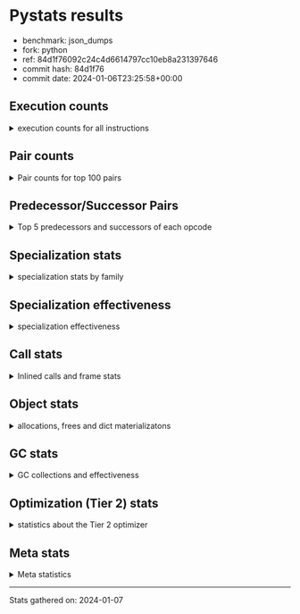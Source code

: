 
# Pystats results

- benchmark: json_dumps
- fork: python
- ref: 84d1f76092c24c4d6614797cc10eb8a231397646
- commit hash: 84d1f76
- commit date: 2024-01-06T23:25:58+00:00

## Execution counts

<details>
<summary> execution counts for all instructions </summary>

|Name | Count | Self | Cumulative | Miss ratio | 
|---|---:|---:|---:|---:|
| LOAD_FAST | 71,701,640 | 23.1% | 23.1% |  |
| TO_BOOL_BOOL | 25,606,200 | 8.3% | 31.4% |  |
| LOAD_ATTR_INSTANCE_VALUE | 20,484,960 | 6.6% | 38.0% |  |
| POP_JUMP_IF_FALSE | 17,924,560 | 5.8% | 43.8% |  |
| LOAD_GLOBAL_MODULE | 15,365,020 | 5.0% | 48.8% |  |
| LOAD_GLOBAL_BUILTIN | 15,363,780 | 5.0% | 53.7% |  |
| STORE_FAST | 12,805,160 | 4.1% | 57.8% |  |
| LOAD_CONST | 12,803,280 | 4.1% | 62.0% |  |
| POP_JUMP_IF_NOT_NONE | 12,803,200 | 4.1% | 66.1% |  |
| POP_JUMP_IF_TRUE | 10,242,560 | 3.3% | 69.4% |  |
| CALL | 7,685,600 | 2.5% | 71.9% |  |
| RESUME_CHECK | 7,682,540 | 2.5% | 74.4% |  |
| RETURN_VALUE | 7,682,000 | 2.5% | 76.9% |  |
| JUMP_FORWARD | 7,681,920 | 2.5% | 79.3% |  |
| LOAD_ATTR | 5,123,560 | 1.7% | 81.0% |  |
| BUILD_TUPLE | 5,121,280 | 1.7% | 82.6% |  |
| LOAD_FAST_LOAD_FAST | 5,121,280 | 1.7% | 84.3% |  |
| CALL_ISINSTANCE | 5,121,240 | 1.7% | 85.9% |  |
| LOAD_ATTR_METHOD_WITH_VALUES | 5,121,240 | 1.7% | 87.6% |  |
| LOAD_ATTR_NONDESCRIPTOR_WITH_VALUES | 5,121,240 | 1.7% | 89.3% |  |
| ENTER_EXECUTOR | 2,562,880 | 0.8% | 90.1% |  |
| PUSH_NULL | 2,562,520 | 0.8% | 90.9% |  |
| TO_BOOL | 2,561,860 | 0.8% | 91.7% |  |
| POP_TOP | 2,561,360 | 0.8% | 92.6% |  |
| MAKE_FUNCTION | 2,560,640 | 0.8% | 93.4% |  |
| UNARY_NEGATIVE | 2,560,640 | 0.8% | 94.2% |  |
| BUILD_MAP | 2,560,640 | 0.8% | 95.0% |  |
| CALL_KW | 2,560,640 | 0.8% | 95.9% |  |
| POP_JUMP_IF_NONE | 2,560,640 | 0.8% | 96.7% |  |
| SET_FUNCTION_ATTRIBUTE | 2,560,640 | 0.8% | 97.5% |  |
| CALL_METHOD_DESCRIPTOR_O | 2,560,620 | 0.8% | 98.3% |  |
| CALL_PY_EXACT_ARGS | 2,560,620 | 0.8% | 99.2% |  |
| LOAD_ATTR_METHOD_NO_DICT | 2,560,620 | 0.8% | 100.0% |  |
| FOR_ITER_RANGE | 4,160 | 0.0% | 100.0% |  |
| GET_ITER | 1,600 | 0.0% | 100.0% |  |
| FOR_ITER_LIST | 1,500 | 0.0% | 100.0% |  |
| LOAD_ATTR_MODULE | 1,300 | 0.0% | 100.0% |  |
| JUMP_BACKWARD | 1,020 | 0.0% | 100.0% |  |
| STORE_FAST_STORE_FAST | 880 | 0.0% | 100.0% |  |
| UNPACK_SEQUENCE_TWO_TUPLE | 860 | 0.0% | 100.0% |  |
| INTERPRETER_EXIT | 640 | 0.0% | 100.0% |  |
| LOAD_GLOBAL | 640 | 0.0% | 100.0% |  |
| RETURN_CONST | 640 | 0.0% | 100.0% |  |
| LOAD_DEREF | 160 | 0.0% | 100.0% |  |
| FOR_ITER | 120 | 0.0% | 100.0% |  |
| RESUME | 100 | 0.0% | 100.0% |  |
| NOP | 80 | 0.0% | 100.0% |  |
| CALL_FUNCTION_EX | 80 | 0.0% | 100.0% |  |
| COPY_FREE_VARS | 80 | 0.0% | 100.0% |  |
| BINARY_OP_SUBTRACT_FLOAT | 60 | 0.0% | 100.0% |  |
| CALL_BUILTIN_CLASS | 60 | 0.0% | 100.0% |  |
| COMPARE_OP_INT | 60 | 0.0% | 100.0% |  |
| BINARY_OP | 40 | 0.0% | 100.0% |  |
| COMPARE_OP | 40 | 0.0% | 100.0% |  |
| UNPACK_SEQUENCE | 40 | 0.0% | 100.0% |  |


</details>

## Pair counts

<details>
<summary> Pair counts for top 100 pairs </summary>

|Pair | Count | Self | Cumulative | 
|---|---:|---:|---:|
| TO_BOOL_BOOL POP_JUMP_IF_FALSE | 17,924,340 | 5.8% | 5.8% |
| LOAD_FAST LOAD_ATTR_INSTANCE_VALUE | 17,924,200 | 5.8% | 11.6% |
| LOAD_FAST TO_BOOL_BOOL | 15,363,600 | 5.0% | 16.5% |
| LOAD_FAST POP_JUMP_IF_NOT_NONE | 10,242,560 | 3.3% | 19.8% |
| POP_JUMP_IF_FALSE LOAD_FAST | 10,242,560 | 3.3% | 23.1% |
| POP_JUMP_IF_NOT_NONE LOAD_FAST | 10,242,560 | 3.3% | 26.4% |
| JUMP_FORWARD LOAD_FAST | 7,681,920 | 2.5% | 28.9% |
| STORE_FAST JUMP_FORWARD | 7,681,920 | 2.5% | 31.4% |
| LOAD_ATTR_INSTANCE_VALUE LOAD_FAST | 7,681,860 | 2.5% | 33.9% |
| TO_BOOL_BOOL POP_JUMP_IF_TRUE | 7,681,860 | 2.5% | 36.4% |
| RESUME_CHECK LOAD_FAST | 5,121,860 | 1.7% | 38.0% |
| LOAD_FAST LOAD_CONST | 5,121,360 | 1.7% | 39.7% |
| LOAD_GLOBAL_BUILTIN LOAD_FAST | 5,121,300 | 1.7% | 41.3% |
| POP_JUMP_IF_TRUE LOAD_FAST | 5,121,280 | 1.7% | 43.0% |
| LOAD_ATTR_METHOD_WITH_VALUES LOAD_FAST | 5,121,240 | 1.7% | 44.6% |
| LOAD_ATTR_NONDESCRIPTOR_WITH_VALUES LOAD_FAST | 5,121,240 | 1.7% | 46.3% |
| LOAD_FAST LOAD_ATTR_NONDESCRIPTOR_WITH_VALUES | 5,121,200 | 1.7% | 47.9% |
| LOAD_FAST LOAD_GLOBAL_BUILTIN | 5,121,200 | 1.7% | 49.6% |
| POP_JUMP_IF_FALSE LOAD_GLOBAL_MODULE | 5,121,200 | 1.7% | 51.2% |
| CALL_ISINSTANCE TO_BOOL_BOOL | 5,121,200 | 1.7% | 52.9% |
| LOAD_ATTR_INSTANCE_VALUE TO_BOOL_BOOL | 5,121,200 | 1.7% | 54.5% |
| PUSH_NULL LOAD_FAST | 2,561,920 | 0.8% | 55.4% |
| STORE_FAST LOAD_FAST | 2,561,320 | 0.8% | 56.2% |
| LOAD_FAST PUSH_NULL | 2,561,160 | 0.8% | 57.0% |
| LOAD_FAST TO_BOOL | 2,560,880 | 0.8% | 57.8% |
| CALL STORE_FAST | 2,560,740 | 0.8% | 58.7% |
| TO_BOOL POP_JUMP_IF_TRUE | 2,560,700 | 0.8% | 59.5% |
| LOAD_FAST_LOAD_FAST LOAD_ATTR | 2,560,680 | 0.8% | 60.3% |
| CALL RETURN_VALUE | 2,560,660 | 0.8% | 61.2% |
| MAKE_FUNCTION SET_FUNCTION_ATTRIBUTE | 2,560,640 | 0.8% | 62.0% |
| RETURN_VALUE POP_TOP | 2,560,640 | 0.8% | 62.8% |
| RETURN_VALUE RETURN_VALUE | 2,560,640 | 0.8% | 63.6% |
| RETURN_VALUE STORE_FAST | 2,560,640 | 0.8% | 64.5% |
| UNARY_NEGATIVE BUILD_TUPLE | 2,560,640 | 0.8% | 65.3% |
| BUILD_MAP STORE_FAST | 2,560,640 | 0.8% | 66.1% |
| BUILD_TUPLE LOAD_CONST | 2,560,640 | 0.8% | 66.9% |
| LOAD_ATTR LOAD_FAST_LOAD_FAST | 2,560,640 | 0.8% | 67.8% |
| LOAD_CONST MAKE_FUNCTION | 2,560,640 | 0.8% | 68.6% |
| LOAD_CONST CALL | 2,560,640 | 0.8% | 69.4% |
| LOAD_CONST CALL_KW | 2,560,640 | 0.8% | 70.2% |
| LOAD_CONST LOAD_CONST | 2,560,640 | 0.8% | 71.1% |
| POP_JUMP_IF_FALSE BUILD_MAP | 2,560,640 | 0.8% | 71.9% |
| POP_JUMP_IF_NONE LOAD_FAST | 2,560,640 | 0.8% | 72.7% |
| POP_JUMP_IF_TRUE LOAD_CONST | 2,560,640 | 0.8% | 73.5% |
| SET_FUNCTION_ATTRIBUTE STORE_FAST | 2,560,640 | 0.8% | 74.4% |
| CALL RESUME_CHECK | 2,560,620 | 0.8% | 75.2% |
| CALL_KW RESUME_CHECK | 2,560,620 | 0.8% | 76.0% |
| CALL_METHOD_DESCRIPTOR_O RETURN_VALUE | 2,560,620 | 0.8% | 76.9% |
| CALL_PY_EXACT_ARGS RESUME_CHECK | 2,560,620 | 0.8% | 77.7% |
| LOAD_ATTR_INSTANCE_VALUE CALL | 2,560,620 | 0.8% | 78.5% |
| LOAD_ATTR_INSTANCE_VALUE POP_JUMP_IF_NOT_NONE | 2,560,620 | 0.8% | 79.3% |
| LOAD_ATTR_METHOD_NO_DICT LOAD_FAST | 2,560,620 | 0.8% | 80.2% |
| LOAD_GLOBAL_BUILTIN BUILD_TUPLE | 2,560,620 | 0.8% | 81.0% |
| LOAD_GLOBAL_BUILTIN LOAD_ATTR | 2,560,620 | 0.8% | 81.8% |
| LOAD_GLOBAL_MODULE UNARY_NEGATIVE | 2,560,620 | 0.8% | 82.6% |
| LOAD_GLOBAL_MODULE LOAD_FAST_LOAD_FAST | 2,560,620 | 0.8% | 83.5% |
| LOAD_GLOBAL_MODULE POP_JUMP_IF_NONE | 2,560,620 | 0.8% | 84.3% |
| LOAD_GLOBAL_MODULE STORE_FAST | 2,560,620 | 0.8% | 85.1% |
| POP_TOP ENTER_EXECUTOR | 2,560,600 | 0.8% | 85.9% |
| BUILD_TUPLE CALL_ISINSTANCE | 2,560,600 | 0.8% | 86.8% |
| LOAD_ATTR LOAD_GLOBAL_MODULE | 2,560,600 | 0.8% | 87.6% |
| LOAD_CONST LOAD_ATTR_METHOD_NO_DICT | 2,560,600 | 0.8% | 88.4% |
| LOAD_FAST CALL_METHOD_DESCRIPTOR_O | 2,560,600 | 0.8% | 89.2% |
| LOAD_FAST CALL_PY_EXACT_ARGS | 2,560,600 | 0.8% | 90.1% |
| LOAD_FAST LOAD_ATTR_METHOD_WITH_VALUES | 2,560,600 | 0.8% | 90.9% |
| LOAD_FAST_LOAD_FAST LOAD_ATTR_INSTANCE_VALUE | 2,560,600 | 0.8% | 91.7% |
| POP_JUMP_IF_NOT_NONE LOAD_GLOBAL_MODULE | 2,560,600 | 0.8% | 92.6% |
| POP_JUMP_IF_TRUE LOAD_GLOBAL_MODULE | 2,560,600 | 0.8% | 93.4% |
| STORE_FAST LOAD_GLOBAL_BUILTIN | 2,560,600 | 0.8% | 94.2% |
| LOAD_ATTR_INSTANCE_VALUE LOAD_GLOBAL_BUILTIN | 2,560,600 | 0.8% | 95.0% |
| LOAD_GLOBAL_BUILTIN CALL_ISINSTANCE | 2,560,600 | 0.8% | 95.9% |
| LOAD_GLOBAL_BUILTIN LOAD_GLOBAL_BUILTIN | 2,560,600 | 0.8% | 96.7% |
| LOAD_GLOBAL_MODULE LOAD_ATTR_METHOD_WITH_VALUES | 2,560,600 | 0.8% | 97.5% |
| LOAD_GLOBAL_MODULE LOAD_GLOBAL_MODULE | 2,560,600 | 0.8% | 98.3% |
| RESUME_CHECK LOAD_GLOBAL_BUILTIN | 2,560,600 | 0.8% | 99.2% |
| ENTER_EXECUTOR CALL | 2,559,720 | 0.8% | 100.0% |
| CALL CALL | 2,600 | 0.0% | 100.0% |
| ENTER_EXECUTOR FOR_ITER_RANGE | 2,600 | 0.0% | 100.0% |
| FOR_ITER_RANGE ENTER_EXECUTOR | 2,220 | 0.0% | 100.0% |
| LOAD_ATTR LOAD_ATTR | 1,640 | 0.0% | 100.0% |
| LOAD_FAST GET_ITER | 1,600 | 0.0% | 100.0% |
| FOR_ITER_RANGE STORE_FAST | 1,520 | 0.0% | 100.0% |
| LOAD_FAST CALL | 1,320 | 0.0% | 100.0% |
| LOAD_ATTR_MODULE PUSH_NULL | 1,240 | 0.0% | 100.0% |
| LOAD_GLOBAL_MODULE LOAD_ATTR_MODULE | 1,240 | 0.0% | 100.0% |
| STORE_FAST LOAD_GLOBAL_MODULE | 1,160 | 0.0% | 100.0% |
| GET_ITER FOR_ITER_RANGE | 920 | 0.0% | 100.0% |
| STORE_FAST_STORE_FAST LOAD_FAST | 880 | 0.0% | 100.0% |
| UNPACK_SEQUENCE_TWO_TUPLE STORE_FAST_STORE_FAST | 860 | 0.0% | 100.0% |
| FOR_ITER_LIST UNPACK_SEQUENCE_TWO_TUPLE | 840 | 0.0% | 100.0% |
| TO_BOOL TO_BOOL | 820 | 0.0% | 100.0% |
| CALL POP_TOP | 720 | 0.0% | 100.0% |
| POP_TOP JUMP_BACKWARD | 680 | 0.0% | 100.0% |
| RETURN_CONST INTERPRETER_EXIT | 640 | 0.0% | 100.0% |
| FOR_ITER_LIST RETURN_CONST | 640 | 0.0% | 100.0% |
| CACHE RESUME_CHECK | 620 | 0.0% | 100.0% |
| GET_ITER FOR_ITER_LIST | 620 | 0.0% | 100.0% |
| PUSH_NULL CALL | 600 | 0.0% | 100.0% |
| JUMP_BACKWARD FOR_ITER_RANGE | 600 | 0.0% | 100.0% |
| ENTER_EXECUTOR FOR_ITER_LIST | 560 | 0.0% | 100.0% |


</details>

## Predecessor/Successor Pairs

<details>
<summary> Top 5 predecessors and successors of each opcode </summary>

### CACHE

<details>
<summary> Successors and predecessors for CACHE </summary>

|Successors | Count | Percentage | 
|---|---:|---:|
| RESUME_CHECK | 620 | 96.9% |
| RESUME | 20 | 3.1% |


</details>

### GET_ITER

<details>
<summary> Successors and predecessors for GET_ITER </summary>

|Predecessors | Count | Percentage | 
|---|---:|---:|
| LOAD_FAST | 1,600 | 100.0% |

|Successors | Count | Percentage | 
|---|---:|---:|
| FOR_ITER_RANGE | 920 | 57.5% |
| FOR_ITER_LIST | 620 | 38.8% |
| FOR_ITER | 60 | 3.8% |


</details>

### INTERPRETER_EXIT

<details>
<summary> Successors and predecessors for INTERPRETER_EXIT </summary>

|Predecessors | Count | Percentage | 
|---|---:|---:|
| RETURN_CONST | 640 | 100.0% |


</details>

### MAKE_FUNCTION

<details>
<summary> Successors and predecessors for MAKE_FUNCTION </summary>

|Predecessors | Count | Percentage | 
|---|---:|---:|
| LOAD_CONST | 2,560,640 | 100.0% |

|Successors | Count | Percentage | 
|---|---:|---:|
| SET_FUNCTION_ATTRIBUTE | 2,560,640 | 100.0% |


</details>

### NOP

<details>
<summary> Successors and predecessors for NOP </summary>

|Predecessors | Count | Percentage | 
|---|---:|---:|
| POP_TOP | 80 | 100.0% |

|Successors | Count | Percentage | 
|---|---:|---:|
| LOAD_DEREF | 80 | 100.0% |


</details>

### POP_TOP

<details>
<summary> Successors and predecessors for POP_TOP </summary>

|Predecessors | Count | Percentage | 
|---|---:|---:|
| RETURN_VALUE | 2,560,640 | 100.0% |
| CALL | 720 | 0.0% |

|Successors | Count | Percentage | 
|---|---:|---:|
| ENTER_EXECUTOR | 2,560,600 | 100.0% |
| JUMP_BACKWARD | 680 | 0.0% |
| NOP | 80 | 0.0% |


</details>

### PUSH_NULL

<details>
<summary> Successors and predecessors for PUSH_NULL </summary>

|Predecessors | Count | Percentage | 
|---|---:|---:|
| LOAD_FAST | 2,561,160 | 99.9% |
| LOAD_ATTR_MODULE | 1,240 | 0.0% |
| LOAD_DEREF | 80 | 0.0% |
| LOAD_ATTR | 40 | 0.0% |

|Successors | Count | Percentage | 
|---|---:|---:|
| LOAD_FAST | 2,561,920 | 100.0% |
| CALL | 600 | 0.0% |


</details>

### RETURN_VALUE

<details>
<summary> Successors and predecessors for RETURN_VALUE </summary>

|Predecessors | Count | Percentage | 
|---|---:|---:|
| CALL | 2,560,660 | 33.3% |
| RETURN_VALUE | 2,560,640 | 33.3% |
| CALL_METHOD_DESCRIPTOR_O | 2,560,620 | 33.3% |
| LOAD_FAST | 80 | 0.0% |

|Successors | Count | Percentage | 
|---|---:|---:|
| POP_TOP | 2,560,640 | 33.3% |
| RETURN_VALUE | 2,560,640 | 33.3% |
| STORE_FAST | 2,560,640 | 33.3% |
| LOAD_GLOBAL | 40 | 0.0% |
| LOAD_GLOBAL_MODULE | 40 | 0.0% |


</details>

### TO_BOOL

<details>
<summary> Successors and predecessors for TO_BOOL </summary>

|Predecessors | Count | Percentage | 
|---|---:|---:|
| LOAD_FAST | 2,560,880 | 100.0% |
| TO_BOOL | 820 | 0.0% |
| CALL | 40 | 0.0% |
| LOAD_ATTR | 40 | 0.0% |
| CALL_ISINSTANCE | 40 | 0.0% |

|Successors | Count | Percentage | 
|---|---:|---:|
| POP_JUMP_IF_TRUE | 2,560,700 | 100.0% |
| TO_BOOL | 820 | 0.0% |
| TO_BOOL_BOOL | 200 | 0.0% |
| POP_JUMP_IF_FALSE | 140 | 0.0% |


</details>

### UNARY_NEGATIVE

<details>
<summary> Successors and predecessors for UNARY_NEGATIVE </summary>

|Predecessors | Count | Percentage | 
|---|---:|---:|
| LOAD_GLOBAL_MODULE | 2,560,620 | 100.0% |
| LOAD_GLOBAL | 20 | 0.0% |

|Successors | Count | Percentage | 
|---|---:|---:|
| BUILD_TUPLE | 2,560,640 | 100.0% |


</details>

### BINARY_OP

<details>
<summary> Successors and predecessors for BINARY_OP </summary>

|Predecessors | Count | Percentage | 
|---|---:|---:|
| LOAD_FAST | 40 | 100.0% |

|Successors | Count | Percentage | 
|---|---:|---:|
| STORE_FAST | 20 | 50.0% |
| BINARY_OP_SUBTRACT_FLOAT | 20 | 50.0% |


</details>

### BUILD_MAP

<details>
<summary> Successors and predecessors for BUILD_MAP </summary>

|Predecessors | Count | Percentage | 
|---|---:|---:|
| POP_JUMP_IF_FALSE | 2,560,640 | 100.0% |

|Successors | Count | Percentage | 
|---|---:|---:|
| STORE_FAST | 2,560,640 | 100.0% |


</details>

### BUILD_TUPLE

<details>
<summary> Successors and predecessors for BUILD_TUPLE </summary>

|Predecessors | Count | Percentage | 
|---|---:|---:|
| UNARY_NEGATIVE | 2,560,640 | 50.0% |
| LOAD_GLOBAL_BUILTIN | 2,560,620 | 50.0% |
| LOAD_GLOBAL | 20 | 0.0% |

|Successors | Count | Percentage | 
|---|---:|---:|
| LOAD_CONST | 2,560,640 | 50.0% |
| CALL_ISINSTANCE | 2,560,600 | 50.0% |
| CALL | 40 | 0.0% |


</details>

### CALL

<details>
<summary> Successors and predecessors for CALL </summary>

|Predecessors | Count | Percentage | 
|---|---:|---:|
| LOAD_CONST | 2,560,640 | 33.3% |
| LOAD_ATTR_INSTANCE_VALUE | 2,560,620 | 33.3% |
| ENTER_EXECUTOR | 2,559,720 | 33.3% |
| CALL | 2,600 | 0.0% |
| LOAD_FAST | 1,320 | 0.0% |

|Successors | Count | Percentage | 
|---|---:|---:|
| STORE_FAST | 2,560,740 | 33.3% |
| RETURN_VALUE | 2,560,660 | 33.3% |
| RESUME_CHECK | 2,560,620 | 33.3% |
| CALL | 2,600 | 0.0% |
| POP_TOP | 720 | 0.0% |


</details>

### CALL_FUNCTION_EX

<details>
<summary> Successors and predecessors for CALL_FUNCTION_EX </summary>

|Predecessors | Count | Percentage | 
|---|---:|---:|
| LOAD_FAST | 80 | 100.0% |

|Successors | Count | Percentage | 
|---|---:|---:|
| COPY_FREE_VARS | 80 | 100.0% |


</details>

### CALL_KW

<details>
<summary> Successors and predecessors for CALL_KW </summary>

|Predecessors | Count | Percentage | 
|---|---:|---:|
| LOAD_CONST | 2,560,640 | 100.0% |

|Successors | Count | Percentage | 
|---|---:|---:|
| RESUME_CHECK | 2,560,620 | 100.0% |
| RESUME | 20 | 0.0% |


</details>

### COMPARE_OP

<details>
<summary> Successors and predecessors for COMPARE_OP </summary>

|Predecessors | Count | Percentage | 
|---|---:|---:|
| LOAD_CONST | 40 | 100.0% |

|Successors | Count | Percentage | 
|---|---:|---:|
| POP_JUMP_IF_FALSE | 20 | 50.0% |
| COMPARE_OP_INT | 20 | 50.0% |


</details>

### COPY_FREE_VARS

<details>
<summary> Successors and predecessors for COPY_FREE_VARS </summary>

|Predecessors | Count | Percentage | 
|---|---:|---:|
| CALL_FUNCTION_EX | 80 | 100.0% |

|Successors | Count | Percentage | 
|---|---:|---:|
| RESUME_CHECK | 60 | 75.0% |
| RESUME | 20 | 25.0% |


</details>

### ENTER_EXECUTOR

<details>
<summary> Successors and predecessors for ENTER_EXECUTOR </summary>

|Predecessors | Count | Percentage | 
|---|---:|---:|
| POP_TOP | 2,560,600 | 99.9% |
| FOR_ITER_RANGE | 2,220 | 0.1% |
| JUMP_BACKWARD | 60 | 0.0% |

|Successors | Count | Percentage | 
|---|---:|---:|
| CALL | 2,559,720 | 99.9% |
| FOR_ITER_RANGE | 2,600 | 0.1% |
| FOR_ITER_LIST | 560 | 0.0% |


</details>

### FOR_ITER

<details>
<summary> Successors and predecessors for FOR_ITER </summary>

|Predecessors | Count | Percentage | 
|---|---:|---:|
| GET_ITER | 60 | 50.0% |
| JUMP_BACKWARD | 60 | 50.0% |

|Successors | Count | Percentage | 
|---|---:|---:|
| STORE_FAST | 40 | 33.3% |
| FOR_ITER_RANGE | 40 | 33.3% |
| UNPACK_SEQUENCE | 20 | 16.7% |
| FOR_ITER_LIST | 20 | 16.7% |


</details>

### JUMP_BACKWARD

<details>
<summary> Successors and predecessors for JUMP_BACKWARD </summary>

|Predecessors | Count | Percentage | 
|---|---:|---:|
| POP_TOP | 680 | 66.7% |
| FOR_ITER_RANGE | 340 | 33.3% |

|Successors | Count | Percentage | 
|---|---:|---:|
| FOR_ITER_RANGE | 600 | 58.8% |
| FOR_ITER_LIST | 300 | 29.4% |
| ENTER_EXECUTOR | 60 | 5.9% |
| FOR_ITER | 60 | 5.9% |


</details>

### JUMP_FORWARD

<details>
<summary> Successors and predecessors for JUMP_FORWARD </summary>

|Predecessors | Count | Percentage | 
|---|---:|---:|
| STORE_FAST | 7,681,920 | 100.0% |

|Successors | Count | Percentage | 
|---|---:|---:|
| LOAD_FAST | 7,681,920 | 100.0% |


</details>

### LOAD_ATTR

<details>
<summary> Successors and predecessors for LOAD_ATTR </summary>

|Predecessors | Count | Percentage | 
|---|---:|---:|
| LOAD_FAST_LOAD_FAST | 2,560,680 | 50.0% |
| LOAD_GLOBAL_BUILTIN | 2,560,620 | 50.0% |
| LOAD_ATTR | 1,640 | 0.0% |
| LOAD_FAST | 400 | 0.0% |
| LOAD_GLOBAL | 100 | 0.0% |

|Successors | Count | Percentage | 
|---|---:|---:|
| LOAD_FAST_LOAD_FAST | 2,560,640 | 50.0% |
| LOAD_GLOBAL_MODULE | 2,560,600 | 50.0% |
| LOAD_ATTR | 1,640 | 0.0% |
| LOAD_FAST | 160 | 0.0% |
| LOAD_ATTR_INSTANCE_VALUE | 160 | 0.0% |


</details>

### LOAD_CONST

<details>
<summary> Successors and predecessors for LOAD_CONST </summary>

|Predecessors | Count | Percentage | 
|---|---:|---:|
| LOAD_FAST | 5,121,360 | 40.0% |
| BUILD_TUPLE | 2,560,640 | 20.0% |
| LOAD_CONST | 2,560,640 | 20.0% |
| POP_JUMP_IF_TRUE | 2,560,640 | 20.0% |

|Successors | Count | Percentage | 
|---|---:|---:|
| MAKE_FUNCTION | 2,560,640 | 20.0% |
| CALL | 2,560,640 | 20.0% |
| CALL_KW | 2,560,640 | 20.0% |
| LOAD_CONST | 2,560,640 | 20.0% |
| LOAD_ATTR_METHOD_NO_DICT | 2,560,600 | 20.0% |


</details>

### LOAD_DEREF

<details>
<summary> Successors and predecessors for LOAD_DEREF </summary>

|Predecessors | Count | Percentage | 
|---|---:|---:|
| NOP | 80 | 50.0% |
| STORE_FAST | 80 | 50.0% |

|Successors | Count | Percentage | 
|---|---:|---:|
| PUSH_NULL | 80 | 50.0% |
| STORE_FAST | 80 | 50.0% |


</details>

### LOAD_FAST

<details>
<summary> Successors and predecessors for LOAD_FAST </summary>

|Predecessors | Count | Percentage | 
|---|---:|---:|
| POP_JUMP_IF_FALSE | 10,242,560 | 14.3% |
| POP_JUMP_IF_NOT_NONE | 10,242,560 | 14.3% |
| JUMP_FORWARD | 7,681,920 | 10.7% |
| LOAD_ATTR_INSTANCE_VALUE | 7,681,860 | 10.7% |
| RESUME_CHECK | 5,121,860 | 7.1% |

|Successors | Count | Percentage | 
|---|---:|---:|
| LOAD_ATTR_INSTANCE_VALUE | 17,924,200 | 25.0% |
| TO_BOOL_BOOL | 15,363,600 | 21.4% |
| POP_JUMP_IF_NOT_NONE | 10,242,560 | 14.3% |
| LOAD_CONST | 5,121,360 | 7.1% |
| LOAD_ATTR_NONDESCRIPTOR_WITH_VALUES | 5,121,200 | 7.1% |


</details>

### LOAD_FAST_LOAD_FAST

<details>
<summary> Successors and predecessors for LOAD_FAST_LOAD_FAST </summary>

|Predecessors | Count | Percentage | 
|---|---:|---:|
| LOAD_ATTR | 2,560,640 | 50.0% |
| LOAD_GLOBAL_MODULE | 2,560,620 | 50.0% |
| LOAD_GLOBAL | 20 | 0.0% |

|Successors | Count | Percentage | 
|---|---:|---:|
| LOAD_ATTR | 2,560,680 | 50.0% |
| LOAD_ATTR_INSTANCE_VALUE | 2,560,600 | 50.0% |


</details>

### LOAD_GLOBAL

<details>
<summary> Successors and predecessors for LOAD_GLOBAL </summary>

|Predecessors | Count | Percentage | 
|---|---:|---:|
| POP_JUMP_IF_FALSE | 120 | 18.8% |
| LOAD_FAST | 80 | 12.5% |
| STORE_FAST | 80 | 12.5% |
| LOAD_ATTR | 60 | 9.4% |
| RETURN_VALUE | 40 | 6.2% |

|Successors | Count | Percentage | 
|---|---:|---:|
| LOAD_GLOBAL_MODULE | 180 | 28.1% |
| LOAD_GLOBAL_BUILTIN | 140 | 21.9% |
| LOAD_ATTR | 100 | 15.6% |
| LOAD_FAST | 60 | 9.4% |
| LOAD_GLOBAL | 40 | 6.2% |


</details>

### POP_JUMP_IF_FALSE

<details>
<summary> Successors and predecessors for POP_JUMP_IF_FALSE </summary>

|Predecessors | Count | Percentage | 
|---|---:|---:|
| TO_BOOL_BOOL | 17,924,340 | 100.0% |
| TO_BOOL | 140 | 0.0% |
| COMPARE_OP_INT | 60 | 0.0% |
| COMPARE_OP | 20 | 0.0% |

|Successors | Count | Percentage | 
|---|---:|---:|
| LOAD_FAST | 10,242,560 | 57.1% |
| LOAD_GLOBAL_MODULE | 5,121,200 | 28.6% |
| BUILD_MAP | 2,560,640 | 14.3% |
| LOAD_GLOBAL | 120 | 0.0% |
| LOAD_GLOBAL_BUILTIN | 40 | 0.0% |


</details>

### POP_JUMP_IF_NONE

<details>
<summary> Successors and predecessors for POP_JUMP_IF_NONE </summary>

|Predecessors | Count | Percentage | 
|---|---:|---:|
| LOAD_GLOBAL_MODULE | 2,560,620 | 100.0% |
| LOAD_GLOBAL | 20 | 0.0% |

|Successors | Count | Percentage | 
|---|---:|---:|
| LOAD_FAST | 2,560,640 | 100.0% |


</details>

### POP_JUMP_IF_NOT_NONE

<details>
<summary> Successors and predecessors for POP_JUMP_IF_NOT_NONE </summary>

|Predecessors | Count | Percentage | 
|---|---:|---:|
| LOAD_FAST | 10,242,560 | 80.0% |
| LOAD_ATTR_INSTANCE_VALUE | 2,560,620 | 20.0% |
| LOAD_ATTR | 20 | 0.0% |

|Successors | Count | Percentage | 
|---|---:|---:|
| LOAD_FAST | 10,242,560 | 80.0% |
| LOAD_GLOBAL_MODULE | 2,560,600 | 20.0% |
| LOAD_GLOBAL | 40 | 0.0% |


</details>

### POP_JUMP_IF_TRUE

<details>
<summary> Successors and predecessors for POP_JUMP_IF_TRUE </summary>

|Predecessors | Count | Percentage | 
|---|---:|---:|
| TO_BOOL_BOOL | 7,681,860 | 75.0% |
| TO_BOOL | 2,560,700 | 25.0% |

|Successors | Count | Percentage | 
|---|---:|---:|
| LOAD_FAST | 5,121,280 | 50.0% |
| LOAD_CONST | 2,560,640 | 25.0% |
| LOAD_GLOBAL_MODULE | 2,560,600 | 25.0% |
| LOAD_GLOBAL | 40 | 0.0% |


</details>

### RETURN_CONST

<details>
<summary> Successors and predecessors for RETURN_CONST </summary>

|Predecessors | Count | Percentage | 
|---|---:|---:|
| FOR_ITER_LIST | 640 | 100.0% |

|Successors | Count | Percentage | 
|---|---:|---:|
| INTERPRETER_EXIT | 640 | 100.0% |


</details>

### SET_FUNCTION_ATTRIBUTE

<details>
<summary> Successors and predecessors for SET_FUNCTION_ATTRIBUTE </summary>

|Predecessors | Count | Percentage | 
|---|---:|---:|
| MAKE_FUNCTION | 2,560,640 | 100.0% |

|Successors | Count | Percentage | 
|---|---:|---:|
| STORE_FAST | 2,560,640 | 100.0% |


</details>

### STORE_FAST

<details>
<summary> Successors and predecessors for STORE_FAST </summary>

|Predecessors | Count | Percentage | 
|---|---:|---:|
| CALL | 2,560,740 | 20.0% |
| RETURN_VALUE | 2,560,640 | 20.0% |
| BUILD_MAP | 2,560,640 | 20.0% |
| SET_FUNCTION_ATTRIBUTE | 2,560,640 | 20.0% |
| LOAD_GLOBAL_MODULE | 2,560,620 | 20.0% |

|Successors | Count | Percentage | 
|---|---:|---:|
| JUMP_FORWARD | 7,681,920 | 60.0% |
| LOAD_FAST | 2,561,320 | 20.0% |
| LOAD_GLOBAL_BUILTIN | 2,560,600 | 20.0% |
| LOAD_GLOBAL_MODULE | 1,160 | 0.0% |
| LOAD_DEREF | 80 | 0.0% |


</details>

### STORE_FAST_STORE_FAST

<details>
<summary> Successors and predecessors for STORE_FAST_STORE_FAST </summary>

|Predecessors | Count | Percentage | 
|---|---:|---:|
| UNPACK_SEQUENCE_TWO_TUPLE | 860 | 97.7% |
| UNPACK_SEQUENCE | 20 | 2.3% |

|Successors | Count | Percentage | 
|---|---:|---:|
| LOAD_FAST | 880 | 100.0% |


</details>

### UNPACK_SEQUENCE

<details>
<summary> Successors and predecessors for UNPACK_SEQUENCE </summary>

|Predecessors | Count | Percentage | 
|---|---:|---:|
| FOR_ITER | 20 | 50.0% |
| FOR_ITER_LIST | 20 | 50.0% |

|Successors | Count | Percentage | 
|---|---:|---:|
| STORE_FAST_STORE_FAST | 20 | 50.0% |
| UNPACK_SEQUENCE_TWO_TUPLE | 20 | 50.0% |


</details>

### RESUME

<details>
<summary> Successors and predecessors for RESUME </summary>

|Predecessors | Count | Percentage | 
|---|---:|---:|
| CALL | 40 | 40.0% |
| CACHE | 20 | 20.0% |
| CALL_KW | 20 | 20.0% |
| COPY_FREE_VARS | 20 | 20.0% |

|Successors | Count | Percentage | 
|---|---:|---:|
| LOAD_FAST | 60 | 60.0% |
| LOAD_GLOBAL | 40 | 40.0% |


</details>

### BINARY_OP_SUBTRACT_FLOAT

<details>
<summary> Successors and predecessors for BINARY_OP_SUBTRACT_FLOAT </summary>

|Predecessors | Count | Percentage | 
|---|---:|---:|
| LOAD_FAST | 40 | 66.7% |
| BINARY_OP | 20 | 33.3% |

|Successors | Count | Percentage | 
|---|---:|---:|
| STORE_FAST | 60 | 100.0% |


</details>

### CALL_BUILTIN_CLASS

<details>
<summary> Successors and predecessors for CALL_BUILTIN_CLASS </summary>

|Predecessors | Count | Percentage | 
|---|---:|---:|
| LOAD_FAST | 40 | 66.7% |
| CALL | 20 | 33.3% |

|Successors | Count | Percentage | 
|---|---:|---:|
| STORE_FAST | 60 | 100.0% |


</details>

### CALL_ISINSTANCE

<details>
<summary> Successors and predecessors for CALL_ISINSTANCE </summary>

|Predecessors | Count | Percentage | 
|---|---:|---:|
| BUILD_TUPLE | 2,560,600 | 50.0% |
| LOAD_GLOBAL_BUILTIN | 2,560,600 | 50.0% |
| CALL | 40 | 0.0% |

|Successors | Count | Percentage | 
|---|---:|---:|
| TO_BOOL_BOOL | 5,121,200 | 100.0% |
| TO_BOOL | 40 | 0.0% |


</details>

### CALL_METHOD_DESCRIPTOR_O

<details>
<summary> Successors and predecessors for CALL_METHOD_DESCRIPTOR_O </summary>

|Predecessors | Count | Percentage | 
|---|---:|---:|
| LOAD_FAST | 2,560,600 | 100.0% |
| CALL | 20 | 0.0% |

|Successors | Count | Percentage | 
|---|---:|---:|
| RETURN_VALUE | 2,560,620 | 100.0% |


</details>

### CALL_PY_EXACT_ARGS

<details>
<summary> Successors and predecessors for CALL_PY_EXACT_ARGS </summary>

|Predecessors | Count | Percentage | 
|---|---:|---:|
| LOAD_FAST | 2,560,600 | 100.0% |
| CALL | 20 | 0.0% |

|Successors | Count | Percentage | 
|---|---:|---:|
| RESUME_CHECK | 2,560,620 | 100.0% |


</details>

### COMPARE_OP_INT

<details>
<summary> Successors and predecessors for COMPARE_OP_INT </summary>

|Predecessors | Count | Percentage | 
|---|---:|---:|
| LOAD_CONST | 40 | 66.7% |
| COMPARE_OP | 20 | 33.3% |

|Successors | Count | Percentage | 
|---|---:|---:|
| POP_JUMP_IF_FALSE | 60 | 100.0% |


</details>

### FOR_ITER_LIST

<details>
<summary> Successors and predecessors for FOR_ITER_LIST </summary>

|Predecessors | Count | Percentage | 
|---|---:|---:|
| GET_ITER | 620 | 41.3% |
| ENTER_EXECUTOR | 560 | 37.3% |
| JUMP_BACKWARD | 300 | 20.0% |
| FOR_ITER | 20 | 1.3% |

|Successors | Count | Percentage | 
|---|---:|---:|
| UNPACK_SEQUENCE_TWO_TUPLE | 840 | 56.0% |
| RETURN_CONST | 640 | 42.7% |
| UNPACK_SEQUENCE | 20 | 1.3% |


</details>

### FOR_ITER_RANGE

<details>
<summary> Successors and predecessors for FOR_ITER_RANGE </summary>

|Predecessors | Count | Percentage | 
|---|---:|---:|
| ENTER_EXECUTOR | 2,600 | 62.5% |
| GET_ITER | 920 | 22.1% |
| JUMP_BACKWARD | 600 | 14.4% |
| FOR_ITER | 40 | 1.0% |

|Successors | Count | Percentage | 
|---|---:|---:|
| ENTER_EXECUTOR | 2,220 | 53.4% |
| STORE_FAST | 1,520 | 36.5% |
| JUMP_BACKWARD | 340 | 8.2% |
| LOAD_FAST | 80 | 1.9% |


</details>

### LOAD_ATTR_INSTANCE_VALUE

<details>
<summary> Successors and predecessors for LOAD_ATTR_INSTANCE_VALUE </summary>

|Predecessors | Count | Percentage | 
|---|---:|---:|
| LOAD_FAST | 17,924,200 | 87.5% |
| LOAD_FAST_LOAD_FAST | 2,560,600 | 12.5% |
| LOAD_ATTR | 160 | 0.0% |

|Successors | Count | Percentage | 
|---|---:|---:|
| LOAD_FAST | 7,681,860 | 37.5% |
| TO_BOOL_BOOL | 5,121,200 | 25.0% |
| CALL | 2,560,620 | 12.5% |
| POP_JUMP_IF_NOT_NONE | 2,560,620 | 12.5% |
| LOAD_GLOBAL_BUILTIN | 2,560,600 | 12.5% |


</details>

### LOAD_ATTR_METHOD_NO_DICT

<details>
<summary> Successors and predecessors for LOAD_ATTR_METHOD_NO_DICT </summary>

|Predecessors | Count | Percentage | 
|---|---:|---:|
| LOAD_CONST | 2,560,600 | 100.0% |
| LOAD_ATTR | 20 | 0.0% |

|Successors | Count | Percentage | 
|---|---:|---:|
| LOAD_FAST | 2,560,620 | 100.0% |


</details>

### LOAD_ATTR_METHOD_WITH_VALUES

<details>
<summary> Successors and predecessors for LOAD_ATTR_METHOD_WITH_VALUES </summary>

|Predecessors | Count | Percentage | 
|---|---:|---:|
| LOAD_FAST | 2,560,600 | 50.0% |
| LOAD_GLOBAL_MODULE | 2,560,600 | 50.0% |
| LOAD_ATTR | 40 | 0.0% |

|Successors | Count | Percentage | 
|---|---:|---:|
| LOAD_FAST | 5,121,240 | 100.0% |


</details>

### LOAD_ATTR_MODULE

<details>
<summary> Successors and predecessors for LOAD_ATTR_MODULE </summary>

|Predecessors | Count | Percentage | 
|---|---:|---:|
| LOAD_GLOBAL_MODULE | 1,240 | 95.4% |
| LOAD_ATTR | 60 | 4.6% |

|Successors | Count | Percentage | 
|---|---:|---:|
| PUSH_NULL | 1,240 | 95.4% |
| STORE_FAST | 60 | 4.6% |


</details>

### LOAD_ATTR_NONDESCRIPTOR_WITH_VALUES

<details>
<summary> Successors and predecessors for LOAD_ATTR_NONDESCRIPTOR_WITH_VALUES </summary>

|Predecessors | Count | Percentage | 
|---|---:|---:|
| LOAD_FAST | 5,121,200 | 100.0% |
| LOAD_ATTR | 40 | 0.0% |

|Successors | Count | Percentage | 
|---|---:|---:|
| LOAD_FAST | 5,121,240 | 100.0% |


</details>

### LOAD_GLOBAL_BUILTIN

<details>
<summary> Successors and predecessors for LOAD_GLOBAL_BUILTIN </summary>

|Predecessors | Count | Percentage | 
|---|---:|---:|
| LOAD_FAST | 5,121,200 | 33.3% |
| STORE_FAST | 2,560,600 | 16.7% |
| LOAD_ATTR_INSTANCE_VALUE | 2,560,600 | 16.7% |
| LOAD_GLOBAL_BUILTIN | 2,560,600 | 16.7% |
| RESUME_CHECK | 2,560,600 | 16.7% |

|Successors | Count | Percentage | 
|---|---:|---:|
| LOAD_FAST | 5,121,300 | 33.3% |
| BUILD_TUPLE | 2,560,620 | 16.7% |
| LOAD_ATTR | 2,560,620 | 16.7% |
| CALL_ISINSTANCE | 2,560,600 | 16.7% |
| LOAD_GLOBAL_BUILTIN | 2,560,600 | 16.7% |


</details>

### LOAD_GLOBAL_MODULE

<details>
<summary> Successors and predecessors for LOAD_GLOBAL_MODULE </summary>

|Predecessors | Count | Percentage | 
|---|---:|---:|
| POP_JUMP_IF_FALSE | 5,121,200 | 33.3% |
| LOAD_ATTR | 2,560,600 | 16.7% |
| POP_JUMP_IF_NOT_NONE | 2,560,600 | 16.7% |
| POP_JUMP_IF_TRUE | 2,560,600 | 16.7% |
| LOAD_GLOBAL_MODULE | 2,560,600 | 16.7% |

|Successors | Count | Percentage | 
|---|---:|---:|
| UNARY_NEGATIVE | 2,560,620 | 16.7% |
| LOAD_FAST_LOAD_FAST | 2,560,620 | 16.7% |
| POP_JUMP_IF_NONE | 2,560,620 | 16.7% |
| STORE_FAST | 2,560,620 | 16.7% |
| LOAD_ATTR_METHOD_WITH_VALUES | 2,560,600 | 16.7% |


</details>

### RESUME_CHECK

<details>
<summary> Successors and predecessors for RESUME_CHECK </summary>

|Predecessors | Count | Percentage | 
|---|---:|---:|
| CALL | 2,560,620 | 33.3% |
| CALL_KW | 2,560,620 | 33.3% |
| CALL_PY_EXACT_ARGS | 2,560,620 | 33.3% |
| CACHE | 620 | 0.0% |
| COPY_FREE_VARS | 60 | 0.0% |

|Successors | Count | Percentage | 
|---|---:|---:|
| LOAD_FAST | 5,121,860 | 66.7% |
| LOAD_GLOBAL_BUILTIN | 2,560,600 | 33.3% |
| LOAD_GLOBAL | 40 | 0.0% |
| LOAD_GLOBAL_MODULE | 40 | 0.0% |


</details>

### TO_BOOL_BOOL

<details>
<summary> Successors and predecessors for TO_BOOL_BOOL </summary>

|Predecessors | Count | Percentage | 
|---|---:|---:|
| LOAD_FAST | 15,363,600 | 60.0% |
| CALL_ISINSTANCE | 5,121,200 | 20.0% |
| LOAD_ATTR_INSTANCE_VALUE | 5,121,200 | 20.0% |
| TO_BOOL | 200 | 0.0% |

|Successors | Count | Percentage | 
|---|---:|---:|
| POP_JUMP_IF_FALSE | 17,924,340 | 70.0% |
| POP_JUMP_IF_TRUE | 7,681,860 | 30.0% |


</details>

### UNPACK_SEQUENCE_TWO_TUPLE

<details>
<summary> Successors and predecessors for UNPACK_SEQUENCE_TWO_TUPLE </summary>

|Predecessors | Count | Percentage | 
|---|---:|---:|
| FOR_ITER_LIST | 840 | 97.7% |
| UNPACK_SEQUENCE | 20 | 2.3% |

|Successors | Count | Percentage | 
|---|---:|---:|
| STORE_FAST_STORE_FAST | 860 | 100.0% |


</details>


</details>

## Specialization stats

<details>
<summary> specialization stats by family </summary>

### BINARY_OP

<details>
<summary> specialization stats for BINARY_OP family </summary>

|Kind | Count | Ratio | 
|---|---:|---:|
|     deferred | 20 | 20.0% |
|          hit | 60 | 60.0% |

| | Count | Ratio | 
|---|---:|---:|
| Success | 20 | 100.0% |
| Failure | 0 | 0.0% |


</details>

### CALL

<details>
<summary> specialization stats for CALL family </summary>

|Kind | Count | Ratio | 
|---|---:|---:|
|     deferred | 7,682,900 | 42.9% |
|          hit | 10,242,540 | 57.1% |

| | Count | Ratio | 
|---|---:|---:|
| Success | 100 | 3.7% |
| Failure | 2,600 | 96.3% |

|Failure kind | Count | Ratio | 
|---|---:|---:|
| other | 900 | 34.6% |
| code complex parameters | 820 | 31.5% |
| class mutable | 820 | 31.5% |
| cfunc noargs | 60 | 2.3% |


</details>

### COMPARE_OP

<details>
<summary> specialization stats for COMPARE_OP family </summary>

|Kind | Count | Ratio | 
|---|---:|---:|
|     deferred | 20 | 20.0% |
|          hit | 60 | 60.0% |

| | Count | Ratio | 
|---|---:|---:|
| Success | 20 | 100.0% |
| Failure | 0 | 0.0% |


</details>

### FOR_ITER

<details>
<summary> specialization stats for FOR_ITER family </summary>

|Kind | Count | Ratio | 
|---|---:|---:|
|     deferred | 60 | 1.0% |
|          hit | 5,660 | 97.9% |

| | Count | Ratio | 
|---|---:|---:|
| Success | 60 | 100.0% |
| Failure | 0 | 0.0% |


</details>

### LOAD_ATTR

<details>
<summary> specialization stats for LOAD_ATTR family </summary>

|Kind | Count | Ratio | 
|---|---:|---:|
|     deferred | 5,121,600 | 13.3% |
|          hit | 33,289,360 | 86.7% |

| | Count | Ratio | 
|---|---:|---:|
| Success | 320 | 16.3% |
| Failure | 1,640 | 83.7% |

|Failure kind | Count | Ratio | 
|---|---:|---:|
| method | 820 | 50.0% |
| metaclass attribute | 820 | 50.0% |


</details>

### LOAD_GLOBAL

<details>
<summary> specialization stats for LOAD_GLOBAL family </summary>

|Kind | Count | Ratio | 
|---|---:|---:|
|     deferred | 320 | 0.0% |
|          hit | 30,728,800 | 100.0% |

| | Count | Ratio | 
|---|---:|---:|
| Success | 320 | 100.0% |
| Failure | 0 | 0.0% |


</details>

### POP_JUMP_IF_FALSE

<details>
<summary> specialization stats for POP_JUMP_IF_FALSE family </summary>


</details>

### POP_JUMP_IF_NONE

<details>
<summary> specialization stats for POP_JUMP_IF_NONE family </summary>


</details>

### POP_JUMP_IF_NOT_NONE

<details>
<summary> specialization stats for POP_JUMP_IF_NOT_NONE family </summary>


</details>

### POP_JUMP_IF_TRUE

<details>
<summary> specialization stats for POP_JUMP_IF_TRUE family </summary>


</details>

### TO_BOOL

<details>
<summary> specialization stats for TO_BOOL family </summary>

|Kind | Count | Ratio | 
|---|---:|---:|
|     deferred | 2,560,840 | 9.1% |
|          hit | 25,606,200 | 90.9% |

| | Count | Ratio | 
|---|---:|---:|
| Success | 200 | 19.6% |
| Failure | 820 | 80.4% |

|Failure kind | Count | Ratio | 
|---|---:|---:|
| dict | 820 | 100.0% |


</details>

### UNPACK_SEQUENCE

<details>
<summary> specialization stats for UNPACK_SEQUENCE family </summary>

|Kind | Count | Ratio | 
|---|---:|---:|
|     deferred | 20 | 2.2% |
|          hit | 860 | 95.6% |

| | Count | Ratio | 
|---|---:|---:|
| Success | 20 | 100.0% |
| Failure | 0 | 0.0% |


</details>


</details>

## Specialization effectiveness

<details>
<summary> specialization effectiveness </summary>

|Instructions | Count | Ratio | 
|---|---:|---:|
| Basic | 143,411,800 | 46.3% |
| Not specialized | 58,902,860 | 19.0% |
| Specialized hits | 107,556,080 | 34.7% |
| Specialized misses | 0 | 0.0% |

### Deferred by instruction

<details>
<summary> deferred by instruction </summary>

|Name | Count | Ratio | 
|---|---:|---:|
| CALL | 7,682,900 | 50.0% |
| LOAD_ATTR | 5,121,600 | 33.3% |
| TO_BOOL | 2,560,840 | 16.7% |
| LOAD_GLOBAL | 320 | 0.0% |
| FOR_ITER | 60 | 0.0% |
| BINARY_OP | 20 | 0.0% |
| COMPARE_OP | 20 | 0.0% |
| UNPACK_SEQUENCE | 20 | 0.0% |
| BINARY_SLICE | 0 | 0.0% |
| STORE_SLICE | 0 | 0.0% |


</details>

### Misses by instruction

<details>
<summary> misses by instruction </summary>


</details>


</details>

## Call stats

<details>
<summary> Inlined calls and frame stats </summary>

| | Count | Ratio | 
|---|---:|---:|
| Calls to PyEval_EvalDefault | 640 | 0.0% |
| Calls to Python functions inlined | 7,682,000 | 100.0% |
| Calls via PyEval_EvalFrame (total) | 640 | 0.0% |
| Calls via PyEval_EvalFrame (vector) | 640 | 0.0% |
| Calls via PyEval_EvalFrame (generator) | 0 | 0.0% |
| Calls via PyEval_EvalFrame (legacy) | 0 | 0.0% |
| Calls via PyEval_EvalFrame (function vectorcall) | 640 | 0.0% |
| Calls via PyEval_EvalFrame (build class) | 0 | 0.0% |
| Calls via PyEval_EvalFrame (slot) | 0 | 0.0% |
| Calls via PyEval_EvalFrame (function ex) | 80 | 0.0% |
| Calls via PyEval_EvalFrame (api) | 0 | 0.0% |
| Calls via PyEval_EvalFrame (method) | 0 | 0.0% |
| Frame objects created | 0 | 0.0% |
| Frames pushed | 2,560,620 | 33.3% |


</details>

## Object stats

<details>
<summary> allocations, frees and dict materializatons </summary>

| | Count | Ratio | 
|---|---:|---:|
| Allocations from freelist | 20,485,280 | 20.4% |
| Frees to freelist | 20,485,220 |  |
| Allocations | 79,834,500 | 79.6% |
| Allocations to 512 bytes | 79,834,500 | 79.6% |
| Allocations to 4 kbytes | 0 | 0.0% |
| Allocations over 4 kbytes | 0 | 0.0% |
| Frees | 79,834,440 |  |
| New values | 0 |  |
| Interpreter increfs | 112,684,820 | 54.0% |
| Interpreter decrefs | 132,680,200 | 43.5% |
| Increfs | 96,024,256 | 46.0% |
| Decrefs | 172,187,256 | 56.5% |
| Materialize dict (on request) | 0 |  |
| Materialize dict (new key) | 0 |  |
| Materialize dict (too big) | 0 |  |
| Materialize dict (str subclass) | 0 |  |
| Dematerialize dict | 0 |  |
| Method cache hits | 2,561,780 |  |
| Method cache misses | 260 |  |
| Method cache collisions | 245 |  |
| Method cache dunder hits | 10,243,345 |  |
| Method cache dunder misses | 35 |  |


</details>

## GC stats

<details>
<summary> GC collections and effectiveness </summary>

|Generation | Collections | Objects collected | Object visits | 
|---:|---:|---:|---:|
| 0 | 0 | 0 | 0 |
| 1 | 0 | 0 | 0 |
| 2 | 0 | 0 | 0 |


</details>

## Optimization (Tier 2) stats

<details>
<summary> statistics about the Tier 2 optimizer </summary>

| | Count | Ratio | 
|---|---:|---:|
| Optimization attempts | 60 |  |
| Traces created | 60 | 100.0% |
| Trace stack overflow | 0 | 0.0% |
| Trace stack underflow | 0 | 0.0% |
| Trace too long | 0 | 0.0% |
| Trace too short | 0 | 0.0% |
| Inner loop found | 0 | 0.0% |
| Recursive call | 0 | 0.0% |
| Low confidence | 0 | 0.0% |
| Traces executed | 2,562,880 |  |
| Uops executed | 33,300,960 | 12.99 |

### Trace length histogram

<details>
<summary> trace length histogram </summary>

|Range | Count | Ratio | 
|---|---:|---:|
| <= 1 | 0 | 0.0% |
| <= 2 | 0 | 0.0% |
| <= 4 | 0 | 0.0% |
| <= 8 | 0 | 0.0% |
| <= 16 | 0 | 0.0% |
| <= 32 | 40 | 66.7% |
| <= 64 | 20 | 33.3% |


</details>

### Optimized trace length histogram

<details>
<summary> optimized trace length histogram </summary>

|Range | Count | Ratio | 
|---|---:|---:|
| <= 1 | 0 | 0.0% |
| <= 2 | 0 | 0.0% |
| <= 4 | 0 | 0.0% |
| <= 8 | 0 | 0.0% |
| <= 16 | 40 | 66.7% |
| <= 32 | 20 | 33.3% |


</details>

### Trace run length histogram

<details>
<summary> trace run length histogram </summary>

|Range | Count | Ratio | 
|---|---:|---:|
| <= 1 | 0 | 0.0% |
| <= 2 | 560 | 0.0% |
| <= 4 | 2,600 | 0.1% |
| <= 8 | 0 | 0.0% |
| <= 16 | 2,558,040 | 99.8% |
| <= 32 | 1,680 | 0.1% |


</details>

### Uop execution stats

<details>
<summary> uop execution stats </summary>

|Name | Count | Self | Cumulative | Miss ratio | 
|---|---:|---:|---:|---:|
| _SET_IP | 2,564,000 | 7.7% | 7.7% |  |
| STORE_FAST | 2,563,080 | 7.7% | 15.4% |  |
| _GUARD_NOT_EXHAUSTED_RANGE | 2,562,320 | 7.7% | 23.1% | 0.1% |
| _ITER_CHECK_RANGE | 2,562,320 | 7.7% | 30.8% |  |
| LOAD_FAST | 2,561,400 | 7.7% | 38.5% |  |
| _CHECK_VALIDITY | 2,561,400 | 7.7% | 46.2% |  |
| _EXIT_TRACE | 2,559,720 | 7.7% | 53.9% | 100.0% |
| PUSH_NULL | 2,559,720 | 7.7% | 61.5% |  |
| _ITER_NEXT_RANGE | 2,559,720 | 7.7% | 69.2% |  |
| _GUARD_GLOBALS_VERSION | 2,559,440 | 7.7% | 76.9% |  |
| _LOAD_GLOBAL_MODULE | 2,559,440 | 7.7% | 84.6% |  |
| _CHECK_ATTR_MODULE | 2,559,440 | 7.7% | 92.3% |  |
| _LOAD_ATTR_MODULE | 2,559,440 | 7.7% | 100.0% |  |
| _GUARD_NOT_EXHAUSTED_LIST | 2,240 | 0.0% | 100.0% | 25.0% |
| _ITER_CHECK_LIST | 2,240 | 0.0% | 100.0% |  |
| GET_ITER | 1,680 | 0.0% | 100.0% |  |
| UNPACK_SEQUENCE_TWO_TUPLE | 1,680 | 0.0% | 100.0% |  |
| _ITER_NEXT_LIST | 1,680 | 0.0% | 100.0% |  |


</details>

### Unsupported opcodes

<details>
<summary> unsupported opcodes </summary>

|Opcode | Count | 
|---|---:|
| CALL | 60 |


</details>


</details>

## Meta stats

<details>
<summary> Meta statistics </summary>

| | Count | 
|---|---:|
| Number of data files | 20 |


</details>

---
Stats gathered on: 2024-01-07
